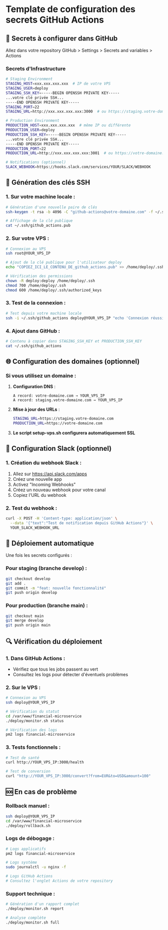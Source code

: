 # Template de configuration des secrets GitHub Actions

## 🔐 Secrets à configurer dans GitHub

Allez dans votre repository GitHub > Settings > Secrets and variables > Actions

### Secrets d'Infrastructure

```bash
# Staging Environment
STAGING_HOST=xxx.xxx.xxx.xxx  # IP de votre VPS
STAGING_USER=deploy
STAGING_SSH_KEY=-----BEGIN OPENSSH PRIVATE KEY-----
...votre clé privée SSH...
-----END OPENSSH PRIVATE KEY-----
STAGING_PORT=22
STAGING_URL=http://xxx.xxx.xxx.xxx:3000  # ou https://staging.votre-domaine.com

# Production Environment  
PRODUCTION_HOST=xxx.xxx.xxx.xxx  # même IP ou différente
PRODUCTION_USER=deploy
PRODUCTION_SSH_KEY=-----BEGIN OPENSSH PRIVATE KEY-----
...votre clé privée SSH...
-----END OPENSSH PRIVATE KEY-----
PRODUCTION_PORT=22
PRODUCTION_URL=http://xxx.xxx.xxx.xxx:3001  # ou https://votre-domaine.com

# Notifications (optionnel)
SLACK_WEBHOOK=https://hooks.slack.com/services/YOUR/SLACK/WEBHOOK
```

## 🔑 Génération des clés SSH

### 1. Sur votre machine locale :

```bash
# Génération d'une nouvelle paire de clés
ssh-keygen -t rsa -b 4096 -C "github-actions@votre-domaine.com" -f ~/.ssh/github_actions

# Affichage de la clé publique
cat ~/.ssh/github_actions.pub
```

### 2. Sur votre VPS :

```bash
# Connexion au VPS
ssh root@YOUR_VPS_IP

# Ajout de la clé publique pour l'utilisateur deploy
echo "COPIEZ_ICI_LE_CONTENU_DE_github_actions.pub" >> /home/deploy/.ssh/authorized_keys

# Vérification des permissions
chown -R deploy:deploy /home/deploy/.ssh
chmod 700 /home/deploy/.ssh
chmod 600 /home/deploy/.ssh/authorized_keys
```

### 3. Test de la connexion :

```bash
# Test depuis votre machine locale
ssh -i ~/.ssh/github_actions deploy@YOUR_VPS_IP "echo 'Connexion réussie'"
```

### 4. Ajout dans GitHub :

```bash
# Contenu à copier dans STAGING_SSH_KEY et PRODUCTION_SSH_KEY
cat ~/.ssh/github_actions
```

## 🌐 Configuration des domaines (optionnel)

### Si vous utilisez un domaine :

1. **Configuration DNS** :
   ```
   A record: votre-domaine.com → YOUR_VPS_IP
   A record: staging.votre-domaine.com → YOUR_VPS_IP
   ```

2. **Mise à jour des URLs** :
   ```bash
   STAGING_URL=https://staging.votre-domaine.com
   PRODUCTION_URL=https://votre-domaine.com
   ```

3. **Le script setup-vps.sh configurera automatiquement SSL**

## 📧 Configuration Slack (optionnel)

### 1. Création du webhook Slack :

1. Allez sur https://api.slack.com/apps
2. Créez une nouvelle app
3. Activez "Incoming Webhooks"
4. Créez un nouveau webhook pour votre canal
5. Copiez l'URL du webhook

### 2. Test du webhook :

```bash
curl -X POST -H 'Content-type: application/json' \
  --data '{"text":"Test de notification depuis GitHub Actions"}' \
  YOUR_SLACK_WEBHOOK_URL
```

## 🚀 Déploiement automatique

Une fois les secrets configurés :

### Pour staging (branche develop) :
```bash
git checkout develop
git add .
git commit -m "feat: nouvelle fonctionnalité"
git push origin develop
```

### Pour production (branche main) :
```bash
git checkout main
git merge develop
git push origin main
```

## 🔍 Vérification du déploiement

### 1. Dans GitHub Actions :
- Vérifiez que tous les jobs passent au vert
- Consultez les logs pour détecter d'éventuels problèmes

### 2. Sur le VPS :
```bash
# Connexion au VPS
ssh deploy@YOUR_VPS_IP

# Vérification du statut
cd /var/www/financial-microservice
./deploy/monitor.sh status

# Vérification des logs
pm2 logs financial-microservice
```

### 3. Tests fonctionnels :
```bash
# Test de santé
curl http://YOUR_VPS_IP:3000/health

# Test de conversion
curl "http://YOUR_VPS_IP:3000/convert?from=EUR&to=USD&amount=100"
```

## 🆘 En cas de problème

### Rollback manuel :
```bash
ssh deploy@YOUR_VPS_IP
cd /var/www/financial-microservice
./deploy/rollback.sh
```

### Logs de débogage :
```bash
# Logs applicatifs
pm2 logs financial-microservice

# Logs système
sudo journalctl -u nginx -f

# Logs GitHub Actions
# Consultez l'onglet Actions de votre repository
```

### Support technique :
```bash
# Génération d'un rapport complet
./deploy/monitor.sh report

# Analyse complète
./deploy/monitor.sh full
```
